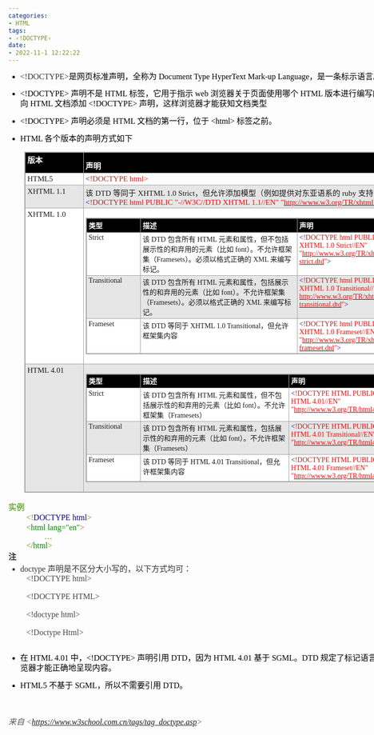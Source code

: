 ```yaml
---
categories:
- HTML
tags:
- ‹!DOCTYPE›
date:
- 2022-11-1 12:22:22
---
```


<div style="direction: ltr; border-width: 100%;">
<div style="direction: ltr; margin-top: 0in; margin-left: 0in; width: 8.877in;">
<div style="direction: ltr; margin-top: 0in; margin-left: 0in; width: 8.877in;">
<ul style="direction: ltr; unicode-bidi: embed; margin-top: 0in; margin-bottom: 0in;" type="disc">
<li style="margin-top: 11pt; margin-bottom: 0pt; vertical-align: middle; line-height: 15pt; color: black;"><span style="font-family: 'Comic Sans MS'; font-size: 12.0pt; color: #333333;">&lt;!DOCTYPE&gt;</span><span style="font-family: 'Microsoft YaHei UI'; font-size: 12.0pt; color: black;">是网页标准声明，全称为</span><span style="font-family: 'Comic Sans MS'; font-size: 12.0pt; color: black;"> Document Type HyperText Mark-up Language</span><span style="font-family: 'Microsoft YaHei UI'; font-size: 12.0pt; color: black;">，是一条标示语言。</span></li>
<li style="margin-top: 11pt; margin-bottom: 0pt; vertical-align: middle; line-height: 15pt; color: black;"><span style="font-family: 'Comic Sans MS'; font-size: 12.0pt; color: black;">&lt;!DOCTYPE&gt; </span><span style="font-family: 'Microsoft YaHei UI'; font-size: 12.0pt; color: black;">声明不是</span><span style="font-family: 'Comic Sans MS'; font-size: 12.0pt; color: black;"> HTML </span><span style="font-family: 'Microsoft YaHei UI'; font-size: 12.0pt; color: black;">标签，它用于指示</span><span style="font-family: 'Comic Sans MS'; font-size: 12.0pt; color: black;"> web </span><span style="font-family: 'Microsoft YaHei UI'; font-size: 12.0pt; color: black;">浏览器关于页面使用哪个</span><span style="font-family: 'Comic Sans MS'; font-size: 12.0pt; color: black;"> HTML </span><span style="font-family: 'Microsoft YaHei UI'; font-size: 12.0pt; color: black;">版本进行编写的指令。请始终向</span><span style="font-family: 'Comic Sans MS'; font-size: 12.0pt; color: black;"> HTML </span><span style="font-family: 'Microsoft YaHei UI'; font-size: 12.0pt; color: black;">文档添加</span><span style="font-family: 'Comic Sans MS'; font-size: 12.0pt; color: black;"> &lt;!DOCTYPE&gt; </span><span style="font-family: 'Microsoft YaHei UI'; font-size: 12.0pt; color: black;">声明，这样浏览器才能获知文档类型</span></li>
<li style="margin-top: 11pt; margin-bottom: 0pt; vertical-align: middle; line-height: 15pt; color: black;"><span style="font-family: 'Comic Sans MS'; font-size: 12.0pt;">&lt;!DOCTYPE&gt; </span><span style="font-family: 'Microsoft YaHei UI'; font-size: 12.0pt;">声明必须是</span><span style="font-family: 'Comic Sans MS'; font-size: 12.0pt;"> HTML </span><span style="font-family: 'Microsoft YaHei UI'; font-size: 12.0pt;">文档的第一行，位于</span><span style="font-family: 'Comic Sans MS'; font-size: 12.0pt;"> &lt;html&gt; </span><span style="font-family: 'Microsoft YaHei UI'; font-size: 12.0pt;">标签之前。</span></li>
<li style="margin-top: 11pt; margin-bottom: 0pt; vertical-align: middle; line-height: 15pt; color: black;"><span lang="en-US" style="font-family: 'Comic Sans MS'; font-size: 12.0pt;">HTML </span><span lang="zh-CN" style="font-family: 'Microsoft YaHei UI'; font-size: 12.0pt;">各个版本的声明方式如下</span></li>
</ul>
<div style="direction: ltr;">
<table style="direction: ltr; border-collapse: collapse; margin-left: .3333in; border: 1pt solid #A3A3A3;" title="" border="1" summary="" cellspacing="0" cellpadding="0">
<tbody>
<tr>
<td style="background-color: black; vertical-align: top; width: 1.1208in; padding: 2.0pt 3.0pt 2.0pt 3.0pt; border: 1pt solid #A3A3A3;">
<p style="margin: 0in; font-family: 'Microsoft YaHei UI'; font-size: 11.5pt; color: white;"><span style="font-weight: bold;">版本</span></p>
</td>
<td style="background-color: black; vertical-align: top; width: 7.293in; padding: 2.0pt 3.0pt 2.0pt 3.0pt; border: 1pt solid #A3A3A3;">
<p style="margin-top: 11pt; margin-bottom: 0pt; line-height: 15pt; font-family: 'Microsoft YaHei UI'; font-size: 11.5pt; color: white;"><span style="font-weight: bold;">声明</span></p>
</td>
</tr>
<tr>
<td style="vertical-align: top; width: 1.1208in; padding: 2.0pt 3.0pt 2.0pt 3.0pt; border: 1pt solid #A3A3A3;">
<p style="margin: 0in; font-family: 'Comic Sans MS'; font-size: 11.5pt;">HTML5</p>
</td>
<td style="vertical-align: top; width: 7.293in; padding: 2.0pt 3.0pt 2.0pt 3.0pt; border: 1pt solid #A3A3A3;">
<p style="margin: 0in; font-family: 'Comic Sans MS'; font-size: 11.5pt;"><span lang="zh-CN" style="color: mediumblue;">&lt;</span><span lang="zh-CN" style="color: brown;">!DOCTYPE </span><span lang="en-US" style="color: red;">html&gt;</span></p>
</td>
</tr>
<tr>
<td style="background-color: #e7e6e6; vertical-align: top; width: 1.1208in; padding: 2.0pt 3.0pt 2.0pt 3.0pt; border: 1pt solid #A3A3A3;">
<p style="margin: 0in; font-family: 'Comic Sans MS'; font-size: 11.5pt;"><span lang="zh-CN">XHTML 1.</span><span lang="en-US">1</span></p>
</td>
<td style="background-color: #e7e6e6; vertical-align: top; width: 7.293in; padding: 2.0pt 3.0pt 2.0pt 3.0pt; border: 1pt solid #A3A3A3;">
<p style="margin: 0in; font-size: 11.5pt;"><span lang="zh-CN" style="font-family: 'Microsoft YaHei UI';">该</span> <span lang="zh-CN" style="font-family: 'Comic Sans MS';">DTD </span><span lang="zh-CN" style="font-family: 'Microsoft YaHei UI';">等同于</span><span lang="zh-CN" style="font-family: 'Comic Sans MS';"> XHTML 1.0 Strict</span><span lang="zh-CN" style="font-family: 'Microsoft YaHei UI';">，但允许添加模型（例如提供对东亚语系的</span><span lang="zh-CN" style="font-family: 'Comic Sans MS';"> ruby </span><span lang="zh-CN" style="font-family: 'Microsoft YaHei UI';">支持）</span></p>
<p style="margin: 0in; font-family: 'Comic Sans MS'; font-size: 11.5pt;"><span style="color: mediumblue;">&lt;</span><span style="color: brown;">!DOCTYPE</span><span style="color: red;"> html PUBLIC "-//W3C//DTD XHTML 1.1//EN" "</span><a href="http://www.w3.org/TR/xhtml11/DTD/xhtml11.dtd"><span style="color: red;">http://www.w3.org/TR/xhtml11/DTD/xhtml11.dtd</span></a><span style="color: red;">"</span><span style="color: mediumblue;">&gt;</span></p>
</td>
</tr>
<tr>
<td style="background-color: white; vertical-align: top; width: 1.1208in; padding: 2.0pt 3.0pt 2.0pt 3.0pt; border: 1pt solid #A3A3A3;">
<p style="margin: 0in; font-family: 'Comic Sans MS'; font-size: 11.5pt;"><span lang="zh-CN">XHTML 1.</span><span lang="en-US">0</span></p>
</td>
<td style="background-color: white; vertical-align: top; width: 7.5083in; padding: 2.0pt 3.0pt 2.0pt 3.0pt; border: 1pt solid #A3A3A3;">
<div style="direction: ltr;">
<table style="direction: ltr; border-collapse: collapse; border: 1pt solid #A3A3A3;" title="" border="1" summary="" cellspacing="0" cellpadding="0">
<tbody>
<tr>
<td style="background-color: black; vertical-align: top; width: 1.0569in; padding: 2.0pt 3.0pt 2.0pt 3.0pt; border: 1pt solid #A3A3A3;">
<p style="margin-top: 0pt; margin-bottom: 1pt; font-family: 'Microsoft YaHei UI'; font-size: 10.5pt; color: white;"><span style="font-weight: bold;">类型</span></p>
</td>
<td style="background-color: black; vertical-align: top; width: 3.309in; padding: 2.0pt 3.0pt 2.0pt 3.0pt; border: 1pt solid #A3A3A3;">
<p style="margin: 0in; font-family: 'Microsoft YaHei UI'; font-size: 10.5pt; color: white;"><span style="font-weight: bold;">描述</span></p>
</td>
<td style="background-color: black; vertical-align: top; width: 2.8756in; padding: 2.0pt 3.0pt 2.0pt 3.0pt; border: 1pt solid #A3A3A3;">
<p style="margin: 0in; font-family: 'Microsoft YaHei UI'; font-size: 10.5pt; color: white;"><span style="font-weight: bold;">声明</span></p>
</td>
</tr>
<tr>
<td style="background-color: white; vertical-align: top; width: 1.0569in; padding: 2.0pt 3.0pt 2.0pt 3.0pt; border: 1pt solid #A3A3A3;">
<p style="margin: 0in; font-family: 'Comic Sans MS'; font-size: 10.5pt;">Strict</p>
</td>
<td style="background-color: white; vertical-align: top; width: 3.3229in; padding: 2.0pt 3.0pt 2.0pt 3.0pt; border: 1pt solid #A3A3A3;">
<p style="margin: 0in; font-size: 10.5pt;"><span style="font-family: 'Microsoft YaHei UI';">该</span><span style="font-family: 'Comic Sans MS';"> DTD </span><span style="font-family: 'Microsoft YaHei UI';">包含所有</span><span style="font-family: 'Comic Sans MS';"> HTML </span><span style="font-family: 'Microsoft YaHei UI';">元素和属性，但不包括展示性的和弃用的元素（比如</span><span style="font-family: 'Comic Sans MS';"> font</span><span style="font-family: 'Microsoft YaHei UI';">）。不允许框架集（</span><span style="font-family: 'Comic Sans MS';">Framesets</span><span style="font-family: 'Microsoft YaHei UI';">）。必须以格式正确的</span><span style="font-family: 'Comic Sans MS';"> XML </span><span style="font-family: 'Microsoft YaHei UI';">来编写标记。</span></p>
</td>
<td style="background-color: white; vertical-align: top; width: 2.9645in; padding: 2.0pt 3.0pt 2.0pt 3.0pt; border: 1pt solid #A3A3A3;">
<p style="margin: 0in; font-family: 'Comic Sans MS'; font-size: 10.5pt;"><span style="color: mediumblue;">&lt;</span><span style="color: brown;">!DOCTYPE</span><span style="color: red;"> html PUBLIC "-//W3C//DTD XHTML 1.0 Strict//EN" <br /> "</span><a href="http://www.w3.org/TR/xhtml1/DTD/xhtml1-strict.dtd"><span style="color: red;">http://www.w3.org/TR/xhtml1/DTD/xhtml1-strict.dtd</span></a><span style="color: red;">"</span><span style="color: mediumblue;">&gt;</span></p>
</td>
</tr>
<tr>
<td style="background-color: #e7e6e6; vertical-align: top; width: 1.0569in; padding: 2.0pt 3.0pt 2.0pt 3.0pt; border: 1pt solid #A3A3A3;">
<p style="margin: 0in; font-family: 'Comic Sans MS'; font-size: 10.5pt;">Transitional</p>
</td>
<td style="background-color: #e7e6e6; vertical-align: top; width: 3.3229in; padding: 2.0pt 3.0pt 2.0pt 3.0pt; border: 1pt solid #A3A3A3;">
<p style="margin: 0in; font-size: 10.5pt;"><span style="font-family: 'Microsoft YaHei UI';">该</span><span style="font-family: 'Comic Sans MS';"> DTD </span><span style="font-family: 'Microsoft YaHei UI';">包含所有</span><span style="font-family: 'Comic Sans MS';"> HTML </span><span style="font-family: 'Microsoft YaHei UI';">元素和属性，包括展示性的和弃用的元素（比如</span><span style="font-family: 'Comic Sans MS';"> font</span><span style="font-family: 'Microsoft YaHei UI';">）。不允许框架集（</span><span style="font-family: 'Comic Sans MS';">Framesets</span><span style="font-family: 'Microsoft YaHei UI';">）。必须以格式正确的</span><span style="font-family: 'Comic Sans MS';"> XML </span><span style="font-family: 'Microsoft YaHei UI';">来编写标记。</span></p>
</td>
<td style="background-color: #e7e6e6; vertical-align: top; width: 3.0083in; padding: 2.0pt 3.0pt 2.0pt 3.0pt; border: 1pt solid #A3A3A3;">
<p style="margin: 0in; font-family: 'Comic Sans MS'; font-size: 10.5pt;"><span style="color: mediumblue;">&lt;</span><span style="color: brown;">!DOCTYPE</span><span style="color: red;"> html PUBLIC "-//W3C//DTD XHTML 1.0 Transitional//EN" "<br /> </span><a href="http://www.w3.org/TR/xhtml1/DTD/xhtml1-transitional.dtd"><span style="color: red;">http://www.w3.org/TR/xhtml1/DTD/xhtml1-transitional.dtd</span></a><span style="color: red;">"</span><span style="color: mediumblue;">&gt;</span></p>
</td>
</tr>
<tr>
<td style="background-color: white; vertical-align: top; width: 1.0569in; padding: 2.0pt 3.0pt 2.0pt 3.0pt; border: 1pt solid #A3A3A3;">
<p style="margin: 0in; font-family: 'Comic Sans MS'; font-size: 10.5pt;">Frameset</p>
</td>
<td style="background-color: white; vertical-align: top; width: 3.309in; padding: 2.0pt 3.0pt 2.0pt 3.0pt; border: 1pt solid #A3A3A3;">
<p style="margin: 0in; font-size: 10.5pt;"><span style="font-family: 'Microsoft YaHei UI';">该</span><span style="font-family: 'Comic Sans MS';"> DTD </span><span style="font-family: 'Microsoft YaHei UI';">等同于</span><span style="font-family: 'Comic Sans MS';"> XHTML 1.0 Transitional</span><span style="font-family: 'Microsoft YaHei UI';">，但允许框架集内容</span></p>
</td>
<td style="background-color: white; vertical-align: top; width: 2.9645in; padding: 2.0pt 3.0pt 2.0pt 3.0pt; border: 1pt solid #A3A3A3;">
<p style="margin: 0in; font-family: 'Comic Sans MS'; font-size: 10.5pt;"><span style="color: mediumblue;">&lt;</span><span style="color: brown;">!DOCTYPE</span><span style="color: red;"> html PUBLIC "-//W3C//DTD XHTML 1.0 Frameset//EN" <br /> "</span><a href="http://www.w3.org/TR/xhtml1/DTD/xhtml1-frameset.dtd"><span style="color: red;">http://www.w3.org/TR/xhtml1/DTD/xhtml1-frameset.dtd</span></a><span style="color: red;">"</span><span style="color: mediumblue;">&gt;</span></p>
</td>
</tr>
</tbody>
</table>
</div>
</td>
</tr>
<tr>
<td style="background-color: #e7e6e6; vertical-align: top; width: 1.1208in; padding: 2.0pt 3.0pt 2.0pt 3.0pt; border: 1pt solid #A3A3A3;">
<p style="margin: 0in; font-family: 'Comic Sans MS'; font-size: 11.5pt;">HTML 4.01</p>
</td>
<td style="background-color: #e7e6e6; vertical-align: top; width: 7.5083in; padding: 2.0pt 3.0pt 2.0pt 3.0pt; border: 1pt solid #A3A3A3;">
<div style="direction: ltr;">
<table style="direction: ltr; border-collapse: collapse; border: 1pt solid #A3A3A3;" title="" border="1" summary="" cellspacing="0" cellpadding="0">
<tbody>
<tr>
<td style="background-color: black; vertical-align: top; width: 1.0569in; padding: 2.0pt 3.0pt 2.0pt 3.0pt; border: 1pt solid #A3A3A3;">
<p style="margin-top: 0pt; margin-bottom: 1pt; font-family: 'Microsoft YaHei UI'; font-size: 10.5pt; color: white;"><span style="font-weight: bold;">类型</span></p>
</td>
<td style="background-color: black; vertical-align: top; width: 3.0958in; padding: 2.0pt 3.0pt 2.0pt 3.0pt; border: 1pt solid #A3A3A3;">
<p style="margin: 0in; font-family: 'Microsoft YaHei UI'; font-size: 10.5pt; color: white;"><span style="font-weight: bold;">描述</span></p>
</td>
<td style="background-color: black; vertical-align: top; width: 3.0888in; padding: 2.0pt 3.0pt 2.0pt 3.0pt; border: 1pt solid #A3A3A3;">
<p style="margin: 0in; font-family: 'Microsoft YaHei UI'; font-size: 10.5pt; color: white;"><span style="font-weight: bold;">声明</span></p>
</td>
</tr>
<tr>
<td style="background-color: white; vertical-align: top; width: 1.0569in; padding: 2.0pt 3.0pt 2.0pt 3.0pt; border: 1pt solid #A3A3A3;">
<p style="margin: 0in; font-family: 'Comic Sans MS'; font-size: 10.5pt;">Strict</p>
</td>
<td style="background-color: white; vertical-align: top; width: 3.0958in; padding: 2.0pt 3.0pt 2.0pt 3.0pt; border: 1pt solid #A3A3A3;">
<p style="margin: 0in; font-size: 10.5pt;"><span style="font-family: 'Microsoft YaHei UI';">该</span><span style="font-family: 'Comic Sans MS';"> DTD </span><span style="font-family: 'Microsoft YaHei UI';">包含所有</span><span style="font-family: 'Comic Sans MS';"> HTML </span><span style="font-family: 'Microsoft YaHei UI';">元素和属性，但不包括展示性的和弃用的元素（比如</span><span style="font-family: 'Comic Sans MS';"> font</span><span style="font-family: 'Microsoft YaHei UI';">）。不允许框架集（</span><span style="font-family: 'Comic Sans MS';">Framesets</span><span style="font-family: 'Microsoft YaHei UI';">）</span></p>
</td>
<td style="background-color: white; vertical-align: top; width: 3.1166in; padding: 2.0pt 3.0pt 2.0pt 3.0pt; border: 1pt solid #A3A3A3;">
<p style="margin: 0in; font-family: 'Comic Sans MS'; font-size: 10.5pt;"><span style="color: mediumblue;">&lt;</span><span style="color: brown;">!DOCTYPE</span><span style="color: red;"> HTML PUBLIC "-//W3C//DTD HTML 4.01//EN" "</span><a href="http://www.w3.org/TR/html4/strict.dtd"><span style="color: red;">http://www.w3.org/TR/html4/strict.dtd</span></a><span style="color: red;">"</span><span style="color: mediumblue;">&gt;</span></p>
</td>
</tr>
<tr>
<td style="background-color: #e7e6e6; vertical-align: top; width: 1.0569in; padding: 2.0pt 3.0pt 2.0pt 3.0pt; border: 1pt solid #A3A3A3;">
<p style="margin: 0in; font-family: 'Comic Sans MS'; font-size: 10.5pt;">Transitional</p>
</td>
<td style="background-color: #e7e6e6; vertical-align: top; width: 3.0958in; padding: 2.0pt 3.0pt 2.0pt 3.0pt; border: 1pt solid #A3A3A3;">
<p style="margin: 0in; font-size: 10.5pt;"><span style="font-family: 'Microsoft YaHei UI';">该</span><span style="font-family: 'Comic Sans MS';"> DTD </span><span style="font-family: 'Microsoft YaHei UI';">包含所有</span><span style="font-family: 'Comic Sans MS';"> HTML </span><span style="font-family: 'Microsoft YaHei UI';">元素和属性，包括展示性的和弃用的元素（比如</span><span style="font-family: 'Comic Sans MS';"> font</span><span style="font-family: 'Microsoft YaHei UI';">）。不允许框架集（</span><span style="font-family: 'Comic Sans MS';">Framesets</span><span style="font-family: 'Microsoft YaHei UI';">）</span></p>
</td>
<td style="background-color: #e7e6e6; vertical-align: top; width: 3.1166in; padding: 2.0pt 3.0pt 2.0pt 3.0pt; border: 1pt solid #A3A3A3;">
<p style="margin: 0in; font-family: 'Comic Sans MS'; font-size: 10.5pt;"><span style="color: mediumblue;">&lt;</span><span style="color: brown;">!DOCTYPE</span><span style="color: red;"> HTML PUBLIC "-//W3C//DTD HTML 4.01 Transitional//EN" <br /> "</span><a href="http://www.w3.org/TR/html4/loose.dtd"><span style="color: red;">http://www.w3.org/TR/html4/loose.dtd</span></a><span style="color: red;">"</span><span style="color: mediumblue;">&gt;</span></p>
</td>
</tr>
<tr>
<td style="background-color: white; vertical-align: top; width: 1.0569in; padding: 2.0pt 3.0pt 2.0pt 3.0pt; border: 1pt solid #A3A3A3;">
<p style="margin: 0in; font-family: 'Comic Sans MS'; font-size: 10.5pt;">Frameset</p>
</td>
<td style="background-color: white; vertical-align: top; width: 3.1152in; padding: 2.0pt 3.0pt 2.0pt 3.0pt; border: 1pt solid #A3A3A3;">
<p style="margin: 0in; font-size: 10.5pt;"><span style="font-family: 'Microsoft YaHei UI';">该</span><span style="font-family: 'Comic Sans MS';"> DTD </span><span style="font-family: 'Microsoft YaHei UI';">等同于</span><span style="font-family: 'Comic Sans MS';"> HTML 4.01 Transitional</span><span style="font-family: 'Microsoft YaHei UI';">，但允许框架集内容</span></p>
</td>
<td style="background-color: white; vertical-align: top; width: 3.1868in; padding: 2.0pt 3.0pt 2.0pt 3.0pt; border: 1pt solid #A3A3A3;">
<p style="margin: 0in; font-family: 'Comic Sans MS'; font-size: 10.5pt;"><span style="color: mediumblue;">&lt;</span><span style="color: brown;">!DOCTYPE</span><span style="color: red;"> HTML PUBLIC "-//W3C//DTD HTML 4.01 Frameset//EN" <br /> "</span><a href="http://www.w3.org/TR/html4/frameset.dtd"><span style="color: red;">http://www.w3.org/TR/html4/frameset.dtd</span></a><span style="color: red;">"</span><span style="color: mediumblue;">&gt;</span></p>
</td>
</tr>
</tbody>
</table>
</div>
</td>
</tr>
</tbody>
</table>
</div>
<p style="margin-top: 0pt; margin-bottom: 1pt; font-family: 'Microsoft YaHei UI'; font-size: 12.0pt; color: #70ad47;"><span style="font-weight: bold;">实例</span></p>
<p style="margin-left: .375in; margin-top: 0pt; margin-bottom: 1pt; font-family: 'Comic Sans MS'; font-size: 12.0pt;"><span lang="zh-CN" style="color: olive;">&lt;</span><span lang="en-US" style="color: gray;">!</span><span lang="en-US" style="color: darkblue;">DOCTYPE html</span><span lang="en-US" style="color: olive;">&gt;</span></p>
<p style="margin: 0in; margin-left: .375in; font-family: 'Comic Sans MS'; font-size: 12.0pt;"><span lang="zh-CN" style="color: olive;">&lt;</span><span lang="zh-CN" style="color: green;">html</span><span lang="en-US" style="color: green;"> lang="en"</span><span lang="zh-CN" style="color: olive;">&gt; </span></p>
<p lang="en-US" style="margin: 0in; margin-left: .75in; font-family: 'Comic Sans MS'; font-size: 12.0pt; color: olive;">&hellip;</p>
<p style="margin: 0in; margin-left: .375in; font-family: 'Comic Sans MS'; font-size: 12.0pt;"><span style="color: olive;">&lt;/</span><span style="color: green;">html</span><span style="color: olive;">&gt;</span></p>
<p style="margin: 0in; font-family: 'Microsoft YaHei UI'; font-size: 12.0pt; color: #333333;"><span style="font-weight: bold;">注</span></p>
<ul style="direction: ltr; unicode-bidi: embed; margin-top: 0in; margin-bottom: 0in;" type="disc">
<li style="margin-top: 0; margin-bottom: 0; vertical-align: middle; color: #333333;"><span style="font-family: 'Comic Sans MS'; font-size: 12.0pt;">doctype </span><span style="font-family: 'Microsoft YaHei UI'; font-size: 12.0pt;">声明是不区分大小写的，以下方式均可：</span></li>
</ul>
<p style="margin: 0in; margin-left: .375in; font-family: 'Comic Sans MS'; font-size: 12.0pt; color: #444444;">&lt;!DOCTYPE html&gt;</p>
<p lang="en-US" style="margin: 0in; margin-left: .375in; font-family: 'Comic Sans MS'; font-size: 12.0pt;">&nbsp;</p>
<p style="margin: 0in; margin-left: .375in; font-family: 'Comic Sans MS'; font-size: 12.0pt; color: #444444;">&lt;!DOCTYPE HTML&gt;</p>
<p lang="en-US" style="margin: 0in; margin-left: .375in; font-family: 'Comic Sans MS'; font-size: 12.0pt;">&nbsp;</p>
<p style="margin: 0in; margin-left: .375in; font-family: 'Comic Sans MS'; font-size: 12.0pt; color: #444444;">&lt;!doctype html&gt;</p>
<p lang="en-US" style="margin: 0in; margin-left: .375in; font-family: 'Comic Sans MS'; font-size: 12.0pt;">&nbsp;</p>
<p style="margin: 0in; margin-left: .375in; font-family: 'Comic Sans MS'; font-size: 12.0pt; color: #444444;">&lt;!Doctype Html&gt;</p>
<p style="margin: 0in; margin-left: .375in; font-family: 'Comic Sans MS'; font-size: 12.0pt; color: #444444;">&nbsp;</p>
<ul style="direction: ltr; unicode-bidi: embed; margin-top: 0in; margin-bottom: 0in;" type="disc">
<li style="margin-top: 11pt; margin-bottom: 0pt; vertical-align: middle; line-height: 15pt; color: black;"><span style="font-family: 'Microsoft YaHei UI'; font-size: 12.0pt;">在</span><span style="font-family: 'Comic Sans MS'; font-size: 12.0pt;"> HTML 4.01 </span><span style="font-family: 'Microsoft YaHei UI'; font-size: 12.0pt;">中，</span><span style="font-family: 'Comic Sans MS'; font-size: 12.0pt;">&lt;!DOCTYPE&gt; </span><span style="font-family: 'Microsoft YaHei UI'; font-size: 12.0pt;">声明引用</span><span style="font-family: 'Comic Sans MS'; font-size: 12.0pt;"> DTD</span><span style="font-family: 'Microsoft YaHei UI'; font-size: 12.0pt;">，因为</span><span style="font-family: 'Comic Sans MS'; font-size: 12.0pt;"> HTML 4.01 </span><span style="font-family: 'Microsoft YaHei UI'; font-size: 12.0pt;">基于</span><span style="font-family: 'Comic Sans MS'; font-size: 12.0pt;"> SGML</span><span style="font-family: 'Microsoft YaHei UI'; font-size: 12.0pt;">。</span><span style="font-family: 'Comic Sans MS'; font-size: 12.0pt;">DTD </span><span style="font-family: 'Microsoft YaHei UI'; font-size: 12.0pt;">规定了标记语言的规则，这样浏览器才能正确地呈现内容。</span></li>
<li style="margin-top: 11pt; margin-bottom: 0pt; vertical-align: middle; line-height: 15pt; color: black;"><span style="font-family: 'Comic Sans MS'; font-size: 12.0pt;">HTML5 </span><span style="font-family: 'Microsoft YaHei UI'; font-size: 12.0pt;">不基于</span><span style="font-family: 'Comic Sans MS'; font-size: 12.0pt;"> SGML</span><span style="font-family: 'Microsoft YaHei UI'; font-size: 12.0pt;">，所以不需要引用</span><span style="font-family: 'Comic Sans MS'; font-size: 12.0pt;"> DTD</span><span style="font-family: 'Microsoft YaHei UI'; font-size: 12.0pt;">。</span></li>
</ul>
<p style="margin-top: 11pt; margin-bottom: 0pt; line-height: 15pt; font-family: 'Microsoft YaHei UI'; font-size: 12.0pt; color: black;">&nbsp;</p>
<p><cite style="margin: 0in; font-size: 12.0pt; color: #595959;"><span style="font-family: 'Microsoft YaHei UI';">来自</span><span style="font-family: 'Comic Sans MS';"> &lt;</span><a href="https://www.w3school.com.cn/tags/tag_doctype.asp"><span style="font-family: 'Comic Sans MS';">https://www.w3school.com.cn/tags/tag_doctype.asp</span></a><span style="font-family: 'Comic Sans MS';">&gt; </span></cite></p>
<p style="margin: 0in; font-family: 'Microsoft YaHei UI'; font-size: 12.0pt;">&nbsp;</p>
<p style="margin-top: 11pt; margin-bottom: 0pt; line-height: 15pt; font-family: 'Microsoft YaHei UI'; font-size: 12.0pt; color: black;">&nbsp;</p>
</div>
</div>
</div>